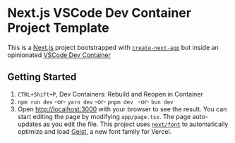 # Next.js VSCode Dev Container Project Template

This is a [Next.js](https://nextjs.org) project bootstrapped with [`create-next-app`](https://nextjs.org/docs/app/api-reference/cli/create-next-app) but inside an opinionated [VSCode Dev Container](https://code.visualstudio.com/docs/devcontainers/create-dev-container)

## Getting Started

1. `CTRL+Shift+P`, Dev Containers: Rebuild and Reopen in Container
2. `npm run dev` -or- `yarn dev` -or- `pnpm dev ` -or- `bun dev`
3. Open [http://localhost:3000](http://localhost:3000) with your browser to see the result.  You can start editing the page by modifying `app/page.tsx`. The page auto-updates as you edit the file.  This project uses [`next/font`](https://nextjs.org/docs/app/building-your-application/optimizing/fonts) to automatically optimize and load [Geist](https://vercel.com/font), a new font family for Vercel.

